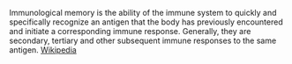Immunological memory is the ability of the immune system to quickly and specifically recognize an antigen that the body has previously encountered and initiate a corresponding immune response. Generally, they are secondary, tertiary and other subsequent immune responses to the same antigen. [Wikipedia](https://en.wikipedia.org/wiki/Immunological_memory)

